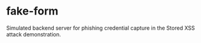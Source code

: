 # fake-form
Simulated backend server for phishing credential capture in the Stored XSS attack demonstration.
